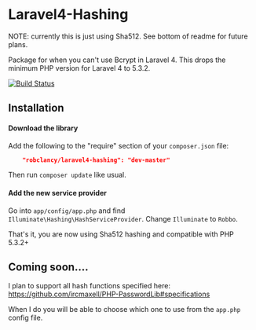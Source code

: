 Laravel4-Hashing
=============

NOTE: currently this is just using Sha512. See bottom of readme for future plans.

Package for when you can't use Bcrypt in Laravel 4. This drops the minimum PHP version for Laravel 4 to 5.3.2.

[![Build Status](https://secure.travis-ci.org/robclancy/laravel4-hashing.png)](http://travis-ci.org/robclancy/laravel4-hashing)

## Installation

#### Download the library

Add the following to the "require" section of your `composer.json` file:

```json
	"robclancy/laravel4-hashing": "dev-master"
```

Then run `composer update` like usual.

#### Add the new service provider

Go into `app/config/app.php` and find `Illuminate\Hashing\HashServiceProvider`. Change `Illuminate` to `Robbo`.

That's it, you are now using Sha512 hashing and compatible with PHP 5.3.2+


## Coming soon....

I plan to support all hash functions specified here: https://github.com/ircmaxell/PHP-PasswordLib#specifications

When I do you will be able to choose which one to use from the `app.php` config file.
